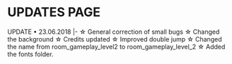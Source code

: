 # UPDATES PAGE

UPDATE • 23.06.2018
|-
☆ General correction of small bugs
☆ Changed the background
☆ Credits updated
☆ Improved double jump
☆ Changed the name from room_gameplay_level2 to room_gameplay_level_2
☆ Added the fonts folder.


